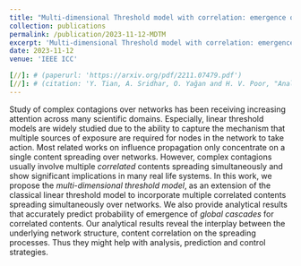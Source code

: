 ```yaml
---
title: "Multi-dimensional Threshold model with correlation: emergence of global cascades"
collection: publications
permalink: /publication/2023-11-12-MDTM
excerpt: 'Multi-dimensional Threshold model with correlation: emergence of global cascades'
date: 2023-11-12
venue: 'IEEE ICC'

[//]: # (paperurl: 'https://arxiv.org/pdf/2211.07479.pdf')
[//]: # (citation: 'Y. Tian, A. Sridhar, O. Yağan and H. V. Poor, "Analysis of the Impact of Mask-wearing in Viral Spread: Implications for COVID-19," 2021 American Control Conference &#40;ACC&#41;, New Orleans, LA, USA, 2021, pp. 3132-3137, doi: 10.23919/ACC50511.2021.9482733.')
---
```

Study of complex contagions over networks has been receiving increasing attention across many scientific domains. 
Especially, linear threshold models are widely studied due to the ability to capture the mechanism that multiple sources of exposure are required for nodes in the network to take action.
Most related works on influence propagation only concentrate on a single content
spreading over networks.
However, complex contagions usually involve multiple _correlated_ contents spreading simultaneously and show significant implications in many real life systems.
In this work, we propose the _multi-dimensional threshold model_, as an extension of the classical linear threshold model to incorporate multiple correlated contents spreading simultaneously over networks.
We also provide analytical results that accurately predict probability of emergence of _global cascades_ for correlated contents.
Our analytical results reveal the interplay between the underlying network structure, content correlation on the spreading processes.
Thus they might help with analysis, prediction and control strategies.


[//]: # ([Download paper here]&#40;/files/Globcomm23_Multilayer.pdf&#41;)

[//]: # (Recommended citation: )

[//]: # ()
[//]: # ([1] Y. Tian and O. Yagan, “Spreading processes with population heterogeneity over multi-layer networks.” arXiv, Nov. 15, 2022. Accessed: Jul. 09, 2023. [Online]. Available: http://arxiv.org/abs/2211.07479)

